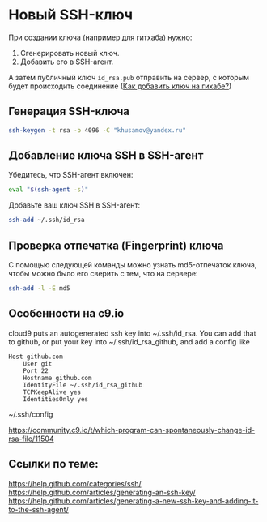 Новый SSH-ключ
==============

При создании ключа (например для гитхаба) нужно:

1. Cгенерировать новый ключ.
2. Добавить его в SSH-агент.

А затем публичный ключ `id_rsa.pub` отправить на сервер, с которым будет происходить соединение ([Как добавить ключ на гихабе?](https://help.github.com/articles/adding-a-new-ssh-key-to-your-github-account/#platform-linux))

Генерация SSH-ключа
--------

```bash
ssh-keygen -t rsa -b 4096 -C "khusamov@yandex.ru"
```

Добавление ключа SSH в SSH-агент
----------

Убедитесь, что SSH-агент включен:

```bash
eval "$(ssh-agent -s)"
```
Добавьте ваш ключ SSH в SSH-агент:

```bash
ssh-add ~/.ssh/id_rsa
```

Проверка отпечатка (Fingerprint) ключа
----------

С помощью следующей команды можно узнать md5-отпечаток ключа, чтобы можно было его сверить с тем, что на сервере:

```bash
ssh-add -l -E md5
```

Особенности на c9.io
---------------------

cloud9 puts an autogenerated ssh key into ~/.ssh/id_rsa.
You can add that to github, or put your key into ~/.ssh/id_rsa_github, and add a config like 

    Host github.com
        User git
        Port 22
        Hostname github.com
        IdentityFile ~/.ssh/id_rsa_github
        TCPKeepAlive yes
        IdentitiesOnly yes
~/.ssh/config

https://community.c9.io/t/which-program-can-spontaneously-change-id-rsa-file/11504

Ссылки по теме:  
-----------
https://help.github.com/categories/ssh/  
https://help.github.com/articles/generating-an-ssh-key/  
https://help.github.com/articles/generating-a-new-ssh-key-and-adding-it-to-the-ssh-agent/
